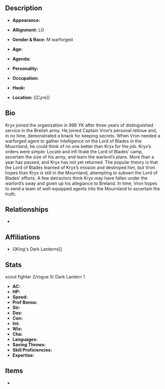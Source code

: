 ## Description
- **Appearance:** 

- **Allignment:** LG

- **Gender & Race:** M warforged

- **Age:** 

- **Agenda:** 

- **Personality:** 

- **Occupation:** 

- **Hook:** 

- **Location:** [[Cyre]]

## Bio
Kryx joined the organization in 996 YK after three years of distinguished service in the Brelish army. He joined Captain Vron’s personal retinue and, in no time, demonstrated a knack for keeping secrets. When Vron needed a warforged agent to gather intelligence on the Lord of Blades in the Mournland, he could think of no one better than Kryx for the job. Kryx’s orders were simple: Locate and infi ltrate the Lord of Blades’ camp, ascertain the size of his army, and learn the warlord’s plans. More than a year has passed, and Kryx has not yet returned. The popular theory is that the Lord of Blades learned of Kryx’s mission and destroyed him, but Vron hopes than Kryx is still in the Mournland, attempting to subvert the Lord of Blades’ efforts. A few detractors think Kryx may have fallen under the warlord’s sway and given up his allegiance to Breland. In time, Vron hopes to send a team of well-equipped agents into the Mournland to ascertain the truth.

## Relationships
- 

## Affiliations
- [[King's Dark Lanterns]]

## Stats
scout fighter 2/rogue 5/ Dark Lantern 1
- **AC:** 
- **HP:** 
- **Speed:** 
- **Prof Bonus:** 
- **Str:** 
- **Dex:** 
- **Con:** 
- **Int:** 
- **Wis:** 
- **Cha:** 
- **Languages:** 
- **Saving Throws:** 
- **Skill Proficiencies:** 
- **Expertise:** 


## Items
- 
